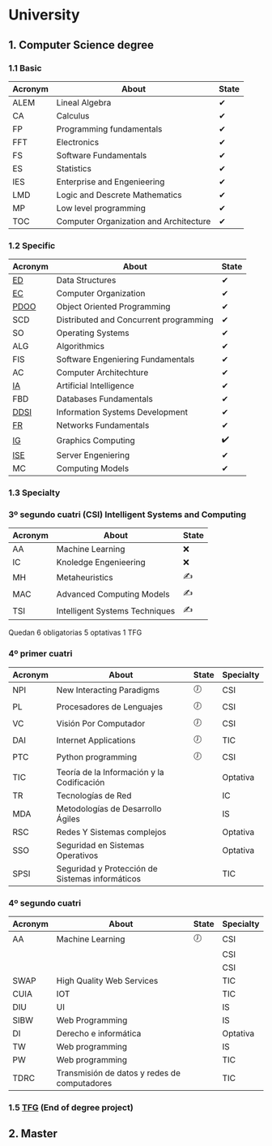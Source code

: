 # University 

## 1. Computer Science degree

### 1.1 Basic 

|Acronym|About|State|
|-------|----|-----|
|ALEM|Lineal Algebra|✔|
|CA|Calculus|✔|
|FP|Programming fundamentals|✔|
|FFT|Electronics|✔|
|FS|Software Fundamentals|✔|
|ES|Statistics|✔|
|IES|Enterprise and Engenieering|✔|
|LMD|Logic and Descrete Mathematics|✔|
|MP|Low level programming|✔|
|TOC|Computer Organization and Architecture|✔|

### 1.2 Specific 

|Acronym|About|State|
|-------|-----|-----|
|[ED](https://github.com/Cristinasj/practica2ED)|Data Structures|✔|
|[EC](https://github.com/Cristinasj/arduino)|Computer Organization|✔|
|[PDOO](https://github.com/inowen/Civitas)|Object Oriented Programming|✔|
|SCD|Distributed and Concurrent programming|✔|
|SO|Operating Systems|✔|
|ALG|Algorithmics|✔|
|FIS|Software Engeniering Fundamentals|✔|
|AC|Computer Architechture|✔|
|[IA](https://github.com/Cristinasj/chatBot)|Artificial Intelligence|✔|
|FBD|Databases Fundamentals|✔|
|[DDSI](https://github.com/Cristinasj/DDSI-X)|Information Systems Development|✔|
|[FR](https://github.com/Cristinasj/FR)|Networks Fundamentals|✔|
|[IG](https://github.com/Cristinasj/IG)|Graphics Computing|✔️|
|[ISE](https://github.com/Cristinasj/ISE)|Server Engeniering|✔|
|MC|Computing Models|✔|

### 1.3 Specialty 
### 3º segundo cuatri (CSI) Intelligent Systems and Computing

|Acronym|About|State|
|-------|-----|-----|
|AA|Machine Learning|❌|
|IC|Knoledge Engenieering|❌|
|MH|Metaheuristics|✍|
|MAC|Advanced Computing Models|✍|
|TSI|Intelligent Systems Techniques|✍|

Quedan 6 obligatorias 5 optativas 1 TFG 

### 4º primer cuatri 
|Acronym|About|State|Specialty|
|-------|-----|-----|------------|
|NPI|New Interacting Paradigms|🕖|CSI|
|PL|Procesadores de Lenguajes|🕖|CSI|
|VC|Visión Por Computador|🕖|CSI|
|DAI|Internet Applications|🕖|TIC|
|PTC|Python programming|🕖|CSI|
|TIC|Teoría de la Información y la Codificación||Optativa|
|TR|Tecnologías de Red||IC|
|MDA|Metodologías de Desarrollo Ágiles||IS|
|RSC|Redes Y Sistemas complejos||Optativa|
|SSO|Seguridad en Sistemas Operativos||Optativa|
|SPSI|Seguridad y Protección de Sistemas informáticos||TIC|

### 4º segundo cuatri 
|Acronym|About|State|Specialty|
|-------|-----|-----|------------|
|AA|Machine Learning|🕖|CSI|
||||CSI|
||||CSI|
|SWAP|High Quality Web Services||TIC|
|CUIA|IOT||TIC|
|DIU|UI||IS|
|SIBW|Web Programming||IS|
|DI|Derecho e informática||Optativa|
|TW|Web programming||IS|
|PW|Web programming||TIC|
|TDRC|Transmisión de datos y redes de computadores||TIC|


### 1.5 [TFG](https://github.com/Cristinasj/SWADroid-timeline) (End of degree project)

## 2. Master
